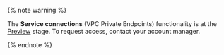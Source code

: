 {% note warning %}

The **Service connections** (VPC Private Endpoints) functionality is at the [Preview](../../overview/concepts/launch-stages.md) stage. To request access, contact your account manager.

{% endnote %}
